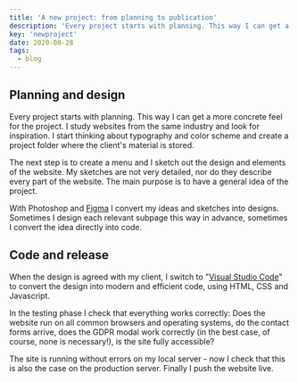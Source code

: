 ```yaml
---
title: 'A new project: from planning to publication'
description: 'Every project starts with planning. This way I can get a more concrete feel for the project. I study websites from the same industry and look for inspiration.'
key: 'newproject'
date: 2020-08-28
tags:
  - blog
---
```


## Planning and design

Every project starts with planning. This way I can get a more concrete feel for the project. I study websites from the same industry and look for inspiration. I start thinking about typography and color scheme and create a project folder where the client's material is stored.

The next step is to create a menu and I sketch out the design and elements of the website. My sketches are not very detailed, nor do they describe every part of the website. The main purpose is to have a general idea of the project.

With Photoshop and [Figma](https://www.figma.com/) I convert my ideas and sketches into designs. Sometimes I design each relevant subpage this way in advance, sometimes I convert the idea directly into code.

## Code and release

When the design is agreed with my client, I switch to "[Visual Studio Code](https://code.visualstudio.com/)" to convert the design into modern and efficient code, using HTML, CSS and Javascript.

In the testing phase I check that everything works correctly: Does the website run on all common browsers and operating systems, do the contact forms arrive, does the GDPR modal work correctly (in the best case, of course, none is necessary!), is the site fully accessible?

The site is running without errors on my local server - now I check that this is also the case on the production server. Finally I push the website live.
